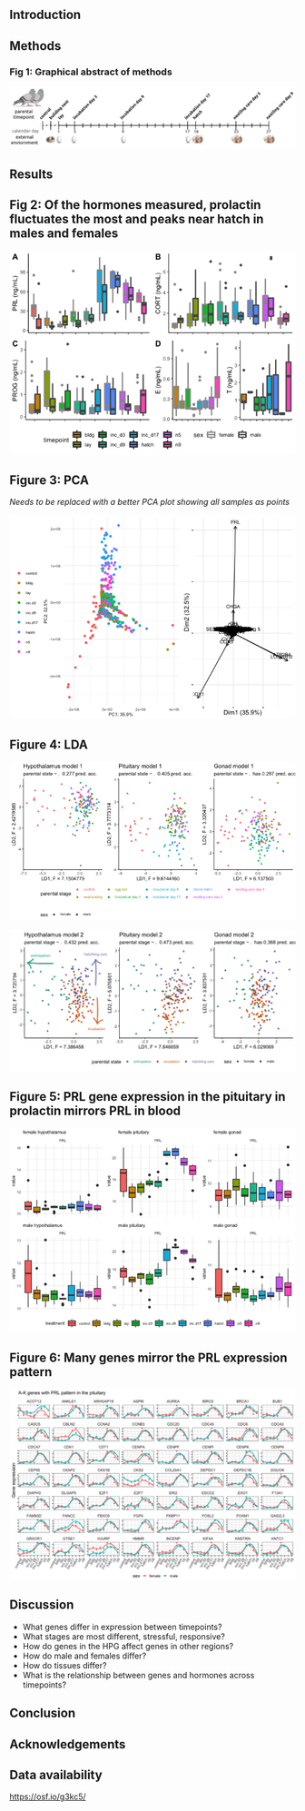 Introduction
------------

Methods
-------

### Fig 1: Graphical abstract of methods

![](../figures/images/timeline_timeline.png)

Results
-------

Fig 2: Of the hormones measured, prolactin fluctuates the most and peaks near hatch in males and females
--------------------------------------------------------------------------------------------------------

![](../figures/hormones/characterization-1.png)

Figure 3: PCA
-------------

*Needs to be replaced with a better PCA plot showing all samples as
points*

![](../figures/pca/pca-1.png)

Figure 4: LDA
-------------

![](../figures/sexes/LDA-4.png)

![](../figures/characterization/DoveParentsRNAseq_model2.png)

Figure 5: PRL gene expression in the pituitary in prolactin mirrors PRL in blood
--------------------------------------------------------------------------------

![](../figures/characterization/prolactin-1.png)

Figure 6: Many genes mirror the PRL expression pattern
------------------------------------------------------

![](../figures/sexes/wgcna2-1.png)

Discussion
----------

-   What genes differ in expression between timepoints?
-   What stages are most different, stressful, responsive?
-   How do genes in the HPG affect genes in other regions?
-   How do male and females differ?
-   How do tissues differ?
-   What is the relationship between genes and hormones across
    timepoints?

Conclusion
----------

Acknowledgements
----------------

Data availability
-----------------

<a href="https://osf.io/g3kc5/" class="uri">https://osf.io/g3kc5/</a>
